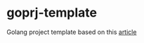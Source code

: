# goprj-template

Golang project template based on this [article](https://dev.to/eminetto/clean-architecture-2-years-later-4een)
